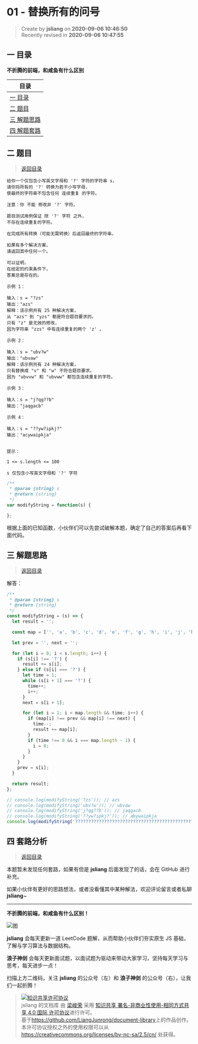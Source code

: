 01 - 替换所有的问号
===

> Create by **jsliang** on **2020-09-06 10:46:50**  
> Recently revised in **2020-09-06 10:47:55**

## <a name="chapter-one" id="chapter-one"></a>一 目录

**不折腾的前端，和咸鱼有什么区别**

| 目录 |
| --- |
| [一 目录](#chapter-one) |
| <a name="catalog-chapter-two" id="catalog-chapter-two"></a>[二 题目](#chapter-two) |
| <a name="catalog-chapter-three" id="catalog-chapter-three"></a>[三 解题思路](#chapter-three) |
| <a name="catalog-chapter-four" id="catalog-chapter-four"></a>[四 解题套路](#chapter-four) |

## <a name="chapter-two" id="chapter-two"></a>二 题目

> [返回目录](#chapter-one)

```
给你一个仅包含小写英文字母和 '?' 字符的字符串 s，
请你将所有的 '?' 转换为若干小写字母，
使最终的字符串不包含任何 连续重复 的字符。

注意：你 不能 修改非 '?' 字符。

题目测试用例保证 除 '?' 字符 之外，
不存在连续重复的字符。

在完成所有转换（可能无需转换）后返回最终的字符串。

如果有多个解决方案，
请返回其中任何一个。

可以证明，
在给定的约束条件下，
答案总是存在的。

示例 1：

输入：s = "?zs"
输出："azs"
解释：该示例共有 25 种解决方案，
从 "azs" 到 "yzs" 都是符合题目要求的。
只有 "z" 是无效的修改，
因为字符串 "zzs" 中有连续重复的两个 'z' 。

示例 2：

输入：s = "ubv?w"
输出："ubvaw"
解释：该示例共有 24 种解决方案，
只有替换成 "v" 和 "w" 不符合题目要求。
因为 "ubvvw" 和 "ubvww" 都包含连续重复的字符。

示例 3：

输入：s = "j?qg??b"
输出："jaqgacb"

示例 4：

输入：s = "??yw?ipkj?"
输出："acywaipkja"
 

提示：

1 <= s.length <= 100

s 仅包含小写英文字母和 '?' 字符
```

```js
/**
 * @param {string} s
 * @return {string}
 */
var modifyString = function(s) {

};
```

根据上面的已知函数，小伙伴们可以先尝试破解本题，确定了自己的答案后再看下面代码。

## <a name="chapter-three" id="chapter-three"></a>三 解题思路

> [返回目录](#chapter-one)

解答：

```js
/**
 * @param {string} s
 * @return {string}
 */
const modifyString = (s) => {
  let result = '';

  const map = ['', 'a', 'b', 'c', 'd', 'e', 'f', 'g', 'h', 'i', 'j', 'k', 'l', 'm', 'n', 'o', 'p', 'q', 'r', 's', 't', 'u', 'v', 'w', 'x', 'y', 'z'];

  let prev = '', next = '';

  for (let i = 0; i < s.length; i++) {
    if (s[i] !== '?') {
      result += s[i];
    } else if (s[i] === '?') {
      let time = 1;
      while (s[i + 1] === '?') {
        time++;
        i++;
      }
      next = s[i + 1];

      for (let i = 1; i < map.length && time; i++) {
        if (map[i] !== prev && map[i] !== next) {
          time--;
          result += map[i];
        }
        if (time !== 0 && i === map.length - 1) {
          i = 0;
        }
      }
    }
    prev = s[i];
  }

  return result;
};

// console.log(modifyString('?zs')); // azs
// console.log(modifyString('ubv?w')); // ubvaw
// console.log(modifyString('j?qg??b')); // jaqgacb
// console.log(modifyString('??yw?ipkj?')); // abywaipkja
console.log(modifyString('????????????????????????????????????????????????????????????????????????????????????????????????????')); // abcdefghijklmnopqrstuvwxyzabcdefghijklmnopqrstuvwxyzabcdefghijklmnopqrstuvwxyzabcdefghijklmnopqrstuv
```

## <a name="chapter-four" id="chapter-four"></a>四 套路分析

> [返回目录](#chapter-one)

本题暂未发现任何套路，如果有但是 **jsliang** 后面发现了的话，会在 GitHub 进行补充。

如果小伙伴有更好的思路想法，或者没看懂其中某种解法，欢迎评论留言或者私聊 **jsliang**~

---

**不折腾的前端，和咸鱼有什么区别！**

![图](https://github.com/LiangJunrong/document-library/blob/master/public-repertory/img/z-index-small.png?raw=true)

**jsliang** 会每天更新一道 LeetCode 题解，从而帮助小伙伴们夯实原生 JS 基础，了解与学习算法与数据结构。

**浪子神剑** 会每天更新面试题，以面试题为驱动来带动大家学习，坚持每天学习与思考，每天进步一点！

扫描上方二维码，关注 **jsliang** 的公众号（左）和 **浪子神剑** 的公众号（右），让我们一起折腾！

> <a rel="license" href="http://creativecommons.org/licenses/by-nc-sa/4.0/"><img alt="知识共享许可协议" style="border-width:0" src="https://i.creativecommons.org/l/by-nc-sa/4.0/88x31.png" /></a><br /><span xmlns:dct="http://purl.org/dc/terms/" property="dct:title">jsliang 的文档库</span> 由 <a xmlns:cc="http://creativecommons.org/ns#" href="https://github.com/LiangJunrong/document-library" property="cc:attributionName" rel="cc:attributionURL">梁峻荣</a> 采用 <a rel="license" href="http://creativecommons.org/licenses/by-nc-sa/4.0/">知识共享 署名-非商业性使用-相同方式共享 4.0 国际 许可协议</a>进行许可。<br />基于<a xmlns:dct="http://purl.org/dc/terms/" href="https://github.com/LiangJunrong/document-library" rel="dct:source">https://github.com/LiangJunrong/document-library</a>上的作品创作。<br />本许可协议授权之外的使用权限可以从 <a xmlns:cc="http://creativecommons.org/ns#" href="https://creativecommons.org/licenses/by-nc-sa/2.5/cn/" rel="cc:morePermissions">https://creativecommons.org/licenses/by-nc-sa/2.5/cn/</a> 处获得。